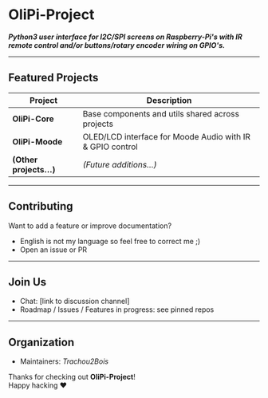 # OliPi-Project

***Python3 user interface for I2C/SPI screens on Raspberry-Pi's with IR remote control and/or buttons/rotary encoder wiring on GPIO's.***

---

##  Featured Projects
| Project | Description |
|--------|-------------|
| **OliPi-Core** | Base components and utils shared across projects |
| **OliPi-Moode** | OLED/LCD interface for Moode Audio with IR & GPIO control |
| **(Other projects…)** | *(Future additions…)* |

---

##  Contributing
Want to add a feature or improve documentation?
- English is not my language so feel free to correct me ;)
- Open an issue or PR

---

##  Join Us
- Chat: [link to discussion channel]
- Roadmap / Issues / Features in progress: see pinned repos

---

##  Organization
- Maintainers: *Trachou2Bois*

Thanks for checking out **OliPi-Project**!  
Happy hacking ❤️
